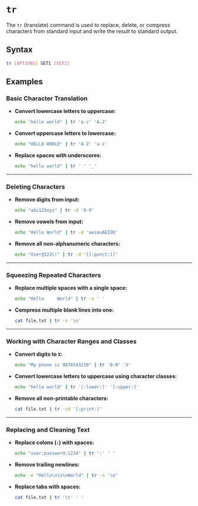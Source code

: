 # **`tr`**  
The `tr` (translate) command is used to replace, delete, or compress characters from standard input and write the result to standard output.


## **Syntax**  
```bash
tr [OPTIONS] SET1 [SET2]
```


## **Examples**  

### **Basic Character Translation**  

- **Convert lowercase letters to uppercase:**  
  ```bash
  echo "hello world" | tr 'a-z' 'A-Z'
  ```

- **Convert uppercase letters to lowercase:**  
  ```bash
  echo "HELLO WORLD" | tr 'A-Z' 'a-z'
  ```

- **Replace spaces with underscores:**  
  ```bash
  echo "hello world" | tr ' ' '_'
  ```

---

### **Deleting Characters**  

- **Remove digits from input:**  
  ```bash
  echo "abc123xyz" | tr -d '0-9'
  ```

- **Remove vowels from input:**  
  ```bash
  echo "Hello World" | tr -d 'aeiouAEIOU'
  ```

- **Remove all non-alphanumeric characters:**  
  ```bash
  echo "User@123\!" | tr -d '[[:punct:]]'
  ```

---

### **Squeezing Repeated Characters**  

- **Replace multiple spaces with a single space:**  
  ```bash
  echo "Hello     World" | tr -s ' '
  ```

- **Compress multiple blank lines into one:**  
  ```bash
  cat file.txt | tr -s '\n'
  ```

---

### **Working with Character Ranges and Classes**  

- **Convert digits to `X`:**  
  ```bash
  echo "My phone is 9876543210" | tr '0-9' 'X'
  ```

- **Convert lowercase letters to uppercase using character classes:**  
  ```bash
  echo "hello world" | tr '[:lower:]' '[:upper:]'
  ```

- **Remove all non-printable characters:**  
  ```bash
  cat file.txt | tr -cd '[:print:]'
  ```

---

### **Replacing and Cleaning Text**  

- **Replace colons (`:`) with spaces:**  
  ```bash
  echo "user:password:1234" | tr ':' ' '
  ```

- **Remove trailing newlines:**  
  ```bash
  echo -e "Hello\n\n\nWorld" | tr -s '\n'
  ```

- **Replace tabs with spaces:**  
  ```bash
  cat file.txt | tr '\t' ' '
  ```